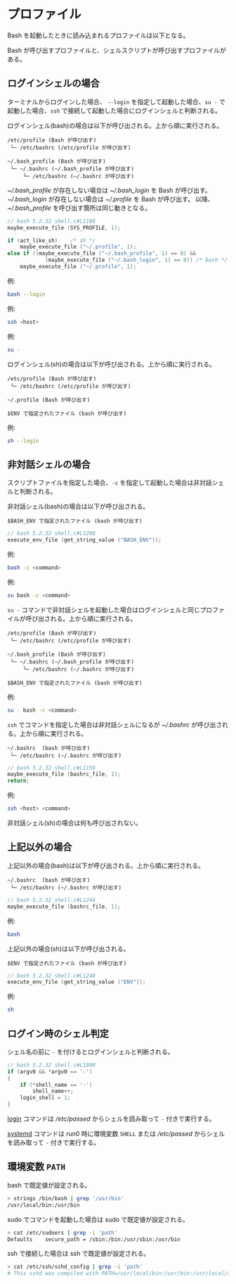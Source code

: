 # プロファイル

Bash を起動したときに読み込まれるプロファイルは以下となる。

Bash が呼び出すプロファイルと、シェルスクリプトが呼び出すプロファイルがある。

## ログインシェルの場合

ターミナルからログインした場合、 `--login` を指定して起動した場合、`su -` で起動した場合、`ssh` で接続して起動した場合にログインシェルと判断される。

ログインシェル(bash)の場合は以下が呼び出される。上から順に実行される。

```
/etc/profile (Bash が呼び出す)
 └─ /etc/bashrc (/etc/profile が呼び出す)

~/.bash_profile (Bash が呼び出す)
 └─ ~/.bashrc (~/.bash_profile が呼び出す)
     └─ /etc/bashrc (~/.bashrc が呼び出す)
```

*~/.bash_profile* が存在しない場合は *~/.bash_login* を Bash が呼び出す。
*~/.bash_login* が存在しない場合は *~/.profile* を Bash が呼び出す。
以降、*~/.bash_profile* を呼び出す箇所は同じ動きとなる。

```c
// bash 5.2.32 shell.c#L1188
maybe_execute_file (SYS_PROFILE, 1);

if (act_like_sh)	/* sh */
    maybe_execute_file ("~/.profile", 1);
else if ((maybe_execute_file ("~/.bash_profile", 1) == 0) &&
            (maybe_execute_file ("~/.bash_login", 1) == 0))	/* bash */
    maybe_execute_file ("~/.profile", 1);
```

例:
```sh
bash --login
```

例:
```sh
ssh <host>
```

例:
```sh
su -
```

ログインシェル(sh)の場合は以下が呼び出される。上から順に実行される。

```
/etc/profile (Bash が呼び出す)
 └─ /etc/bashrc (/etc/profile が呼び出す)

~/.profile (Bash が呼び出す)

$ENV で指定されたファイル (bash が呼び出す)
```

例:
```sh
sh --login
```

## 非対話シェルの場合

スクリプトファイルを指定した場合、`-c` を指定して起動した場合は非対話シェルと判断される。

非対話シェル(bash)の場合は以下が呼び出される。

```
$BASH_ENV で指定されたファイル (bash が呼び出す)
```

```c
// bash 5.2.32 shell.c#L1208
execute_env_file (get_string_value ("BASH_ENV"));
```

例:
```sh
bash -c <command>
```

例:
```sh
su bash -c <command>
```

`su -` コマンドで非対話シェルを起動した場合はログインシェルと同じプロファイルが呼び出される。上から順に実行される。

```
/etc/profile (Bash が呼び出す)
 └─ /etc/bashrc (/etc/profile が呼び出す)

~/.bash_profile (Bash が呼び出す)
 └─ ~/.bashrc (~/.bash_profile が呼び出す)
     └─ /etc/bashrc (~/.bashrc が呼び出す)

$BASH_ENV で指定されたファイル (bash が呼び出す)
```

例:
```sh
su - bash -c <command>
```

`ssh` でコマンドを指定した場合は非対話シェルになるが *~/.bashrc* が呼び出される。上から順に実行される。

```
~/.bashrc  (bash が呼び出す)
 └─ /etc/bashrc (~/.bashrc が呼び出す)
```

```c
// bash 5.2.32 shell.c#L1159
maybe_execute_file (bashrc_file, 1);
return;
```

例:
```sh
ssh <host> <command>
```

非対話シェル(sh)の場合は何も呼び出されない。


## 上記以外の場合

上記以外の場合(bash)は以下が呼び出される。上から順に実行される。

```
~/.bashrc  (bash が呼び出す)
 └─ /etc/bashrc (~/.bashrc が呼び出す)
```

```c
// bash 5.2.32 shell.c#L1244
maybe_execute_file (bashrc_file, 1);
```

例:
```sh
bash
```

上記以外の場合(sh)は以下が呼び出される。

```
$ENV で指定されたファイル (bash が呼び出す)
```

```c
// bash 5.2.32 shell.c#L1248
execute_env_file (get_string_value ("ENV"));
```

例:
```sh
sh
```

## ログイン時のシェル判定

シェル名の前に `-` を付けるとログインシェルと判断される。

```c
// bash 5.2.32 shell.c#L1800
if (argv0 && *argv0 == '-')
{
    if (*shell_name == '-')
        shell_name++;
    login_shell = 1;
}
```

[login](https://github.com/util-linux/util-linux/blob/v2.40.2/login-utils/login.c#L1561) コマンドは
*/etc/passed* からシェルを読み取って `-` 付きで実行する。

[systemd](https://github.com/systemd/systemd/blob/v256.6/src/run/run.c#L219) コマンドは
run0 時に環境変数 `SHELL` または */etc/passed* からシェルを読み取って `-` 付きで実行する。

## 環境変数 `PATH`

bash で既定値が設定される。

```sh
> strings /bin/bash | grep '/usr/bin'
/usr/local/bin:/usr/bin
```

sudo でコマンドを起動した場合は sudo で既定値が設定される。

```sh
> cat /etc/sudoers | grep -i 'path'
Defaults    secure_path = /sbin:/bin:/usr/sbin:/usr/bin
```

ssh で接続した場合は ssh で既定値が設定される。

```sh
> cat /etc/ssh/sshd_config | grep -i 'path'
# This sshd was compiled with PATH=/usr/local/bin:/usr/bin:/usr/local/sbin:/usr/sbin
```
